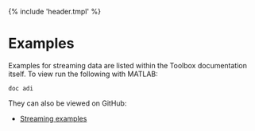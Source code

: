 {% include 'header.tmpl' %}
# Examples

Examples for streaming data are listed within the Toolbox documentation itself. To view run the following with MATLAB:

```
doc adi
```

They can also be viewed on GitHub:

 - [Streaming examples](https://github.com/analogdevicesinc/HighSpeedConverterToolbox/tree/master/hsx_examples)

